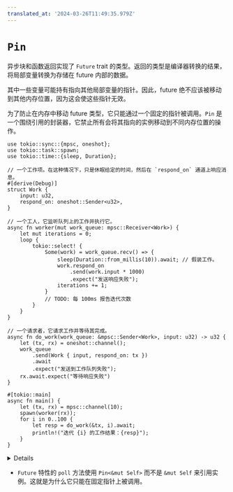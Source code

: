```yaml
---
translated_at: '2024-03-26T11:49:35.979Z'
---
```


# `Pin`

异步块和函数返回实现了 `Future` trait 的类型。返回的类型是编译器转换的结果，将局部变量转换为存储在 future 内部的数据。

其中一些变量可能持有指向其他局部变量的指针。因此，future 绝不应该被移动到其他内存位置，因为这会使这些指针无效。

为了防止在内存中移动 future 类型，它只能通过一个固定的指针被调用。`Pin` 是一个围绕引用的封装器，它禁止所有会将其指向的实例移动到不同内存位置的操作。

```rust,editable,compile_fail
use tokio::sync::{mpsc, oneshot};
use tokio::task::spawn;
use tokio::time::{sleep, Duration};

// 一个工作项。在这种情况下，只是休眠给定的时间，然后在 `respond_on` 通道上响应消息。
#[derive(Debug)]
struct Work {
    input: u32,
    respond_on: oneshot::Sender<u32>,
}

// 一个工人，它监听队列上的工作并执行它。
async fn worker(mut work_queue: mpsc::Receiver<Work>) {
    let mut iterations = 0;
    loop {
        tokio::select! {
            Some(work) = work_queue.recv() => {
                sleep(Duration::from_millis(10)).await; // 假装工作。
                work.respond_on
                    .send(work.input * 1000)
                    .expect("发送响应失败");
                iterations += 1;
            }
            // TODO: 每 100ms 报告迭代次数
        }
    }
}

// 一个请求者，它请求工作并等待其完成。
async fn do_work(work_queue: &mpsc::Sender<Work>, input: u32) -> u32 {
    let (tx, rx) = oneshot::channel();
    work_queue
        .send(Work { input, respond_on: tx })
        .await
        .expect("发送到工作队列失败");
    rx.await.expect("等待响应失败")
}

#[tokio::main]
async fn main() {
    let (tx, rx) = mpsc::channel(10);
    spawn(worker(rx));
    for i in 0..100 {
        let resp = do_work(&tx, i).await;
        println!("迭代 {i} 的工作结果：{resp}");
    }
}
```

<details>

- 你可能认识到这是 actor 模式的一个例子。Actor 通常会在循环中调用 `select!`。

- 这是对之前几课内容的总结，所以请慢慢来。

  - 天真地在 `select!` 里添加一个 `_ = sleep(Duration::from_millis(100)) => { println!(..) }`。这将永远不会被执行。为什么？

  - 相反，在循环外面添加一个包含该 future 的 `timeout_fut`：

    ```rust,compile_fail
    let mut timeout_fut = sleep(Duration::from_millis(100));
    loop {
        select! {
            ..,
            _ = timeout_fut => { println!(..); },
        }
    }
    ```
  - 这仍然无法工作。跟随编译器错误，向 `select!` 中的 `timeout_fut` 添加 `&mut`，以解决移动问题，然后使用 `Box::pin`：

    ```rust,compile_fail
    let mut timeout_fut = Box::pin(sleep(Duration::from_millis(100)));
    loop {
        select! {
            ..,
            _ = &mut timeout_fut => { println!(..); },
        }
    }
    ```

  - 这样可以编译，但一旦超时到期，它在每次迭代时都是 `Poll::Ready`（融合 future 可以帮助解决这个问题）。更新代码以在 `timeout_fut` 过期时重置它。

- Box 在堆上分配。在某些情况下，`std::pin::pin!`（只是最近稳定下来，旧代码经常使用 `tokio::pin!`）也是一个选项，但这对于需要重新分配的 future 来说很难使用。

- 另一种选择是完全不使用 `pin`，而是启动另一个任务，该任务每 100 毫秒向 `oneshot` 频道发送一次。

- 包含指向自身指针的数据被称为自引用数据。通常，Rust 借用检查器会阻止自引用数据移动，因为引用不能比它们指向的数据活得更久。然而，异步代码块和函数的代码转换不受借用检查器的验证。

- `Pin` 是围绕引用的一个包装器。使用固定指针，对象不能从原地移动。然而，它仍然可以通过一个未固定的指针被移动。
</details>

- `Future` 特性的 `poll` 方法使用 `Pin<&mut Self>` 而不是 `&mut Self` 来引用实例。这就是为什么它只能在固定指针上被调用。

</details>
